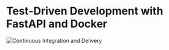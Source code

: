 # Test-Driven Development with FastAPI and Docker

![Continuous Integration and Delivery](https://github.com/vndv/fastapi-tdd/workflows/Continuous%20Integration%20and%20Delivery/badge.svg?branch=main)